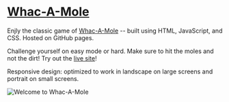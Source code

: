 # [Whac-A-Mole](https://zduvall.github.io/Whac-A-Mole/)

Enjly the classic game of [Whac-A-Mole](https://zduvall.github.io/Whac-A-Mole/) -- built using HTML, JavaScript, and CSS. Hosted on GitHub pages.

Challenge yourself on easy mode or hard. Make sure to hit the moles and not the dirt! Try out the [live site](https://zduvall.github.io/Whac-A-Mole/)!

Responsive design: optimized to work in landscape on large screens and portrait on small screens.

![Welcome to Whac-A-Mole](https://whac-a-mole.s3-us-west-1.amazonaws.com/whac-a-mole-preview.png)
